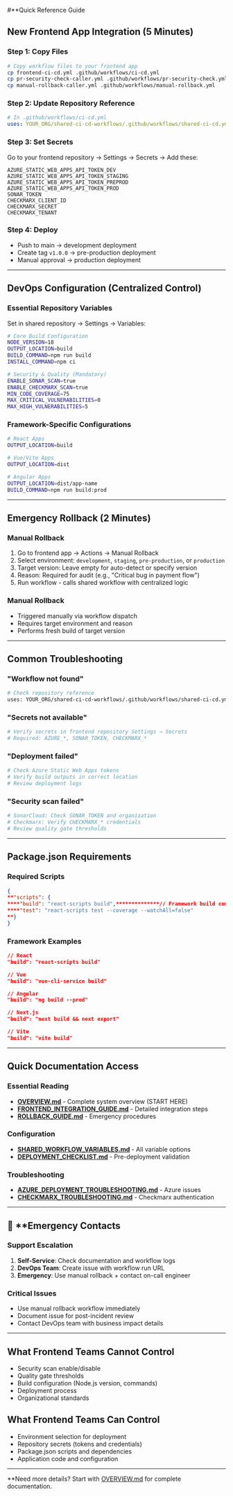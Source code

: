 #**Quick Reference Guide

## New Frontend App Integration (5 Minutes)

### Step 1: Copy Files
```bash
# Copy workflow files to your frontend app
cp frontend-ci-cd.yml .github/workflows/ci-cd.yml
cp pr-security-check-caller.yml .github/workflows/pr-security-check.yml
cp manual-rollback-caller.yml .github/workflows/manual-rollback.yml
```

### Step 2: Update Repository Reference
```yaml
# In .github/workflows/ci-cd.yml
uses: YOUR_ORG/shared-ci-cd-workflows/.github/workflows/shared-ci-cd.yml@main
```

### Step 3: Set Secrets
Go to your frontend repository → Settings → Secrets → Add these:
```
AZURE_STATIC_WEB_APPS_API_TOKEN_DEV
AZURE_STATIC_WEB_APPS_API_TOKEN_STAGING
AZURE_STATIC_WEB_APPS_API_TOKEN_PREPROD
AZURE_STATIC_WEB_APPS_API_TOKEN_PROD
SONAR_TOKEN
CHECKMARX_CLIENT_ID
CHECKMARX_SECRET
CHECKMARX_TENANT
```

### Step 4: Deploy
- Push to main → development deployment
- Create tag `v1.0.0` → pre-production deployment
- Manual approval → production deployment

---

## DevOps Configuration (Centralized Control)

### Essential Repository Variables
Set in shared repository → Settings → Variables:
```bash
# Core Build Configuration
NODE_VERSION=18
OUTPUT_LOCATION=build
BUILD_COMMAND=npm run build
INSTALL_COMMAND=npm ci

# Security & Quality (Mandatory)
ENABLE_SONAR_SCAN=true
ENABLE_CHECKMARX_SCAN=true
MIN_CODE_COVERAGE=75
MAX_CRITICAL_VULNERABILITIES=0
MAX_HIGH_VULNERABILITIES=5
```

### Framework-Specific Configurations
```bash
# React Apps
OUTPUT_LOCATION=build

# Vue/Vite Apps
OUTPUT_LOCATION=dist

# Angular Apps
OUTPUT_LOCATION=dist/app-name
BUILD_COMMAND=npm run build:prod
```

---

## Emergency Rollback (2 Minutes)

### Manual Rollback
1. Go to frontend app → Actions → Manual Rollback
2. Select environment: `development`, `staging`, `pre-production`, or `production`
3. Target version: Leave empty for auto-detect or specify version
4. Reason: Required for audit (e.g., "Critical bug in payment flow")
5. Run workflow - calls shared workflow with centralized logic

### Manual Rollback
- Triggered manually via workflow dispatch
- Requires target environment and reason
- Performs fresh build of target version

---

## Common Troubleshooting

### "Workflow not found"
```bash
# Check repository reference
uses: YOUR_ORG/shared-ci-cd-workflows/.github/workflows/shared-ci-cd.yml@main
```

### "Secrets not available"
```bash
# Verify secrets in frontend repository Settings → Secrets
# Required: AZURE_*, SONAR_TOKEN, CHECKMARX_*
```

### "Deployment failed"
```bash
# Check Azure Static Web Apps tokens
# Verify build outputs in correct location
# Review deployment logs
```

### "Security scan failed"
```bash
# SonarCloud: Check SONAR_TOKEN and organization
# Checkmarx: Verify CHECKMARX_* credentials
# Review quality gate thresholds
```

---

## Package.json Requirements

### Required Scripts
```json
{
**"scripts": {
****"build": "react-scripts build",**************// Framework build command
****"test": "react-scripts test --coverage --watchAll=false"
**}
}
```

### Framework Examples
```json
// React
"build": "react-scripts build"

// Vue
"build": "vue-cli-service build"

// Angular
"build": "ng build --prod"

// Next.js
"build": "next build && next export"

// Vite
"build": "vite build"
```

---

## Quick Documentation Access

### Essential Reading
- **[OVERVIEW.md](OVERVIEW.md)** - Complete system overview (START HERE)
- **[FRONTEND_INTEGRATION_GUIDE.md](FRONTEND_INTEGRATION_GUIDE.md)** - Detailed integration steps
- **[ROLLBACK_GUIDE.md](ROLLBACK_GUIDE.md)** - Emergency procedures

### Configuration
- **[SHARED_WORKFLOW_VARIABLES.md](SHARED_WORKFLOW_VARIABLES.md)** - All variable options
- **[DEPLOYMENT_CHECKLIST.md](DEPLOYMENT_CHECKLIST.md)** - Pre-deployment validation

### Troubleshooting
- **[AZURE_DEPLOYMENT_TROUBLESHOOTING.md](AZURE_DEPLOYMENT_TROUBLESHOOTING.md)** - Azure issues
- **[CHECKMARX_TROUBLESHOOTING.md](CHECKMARX_TROUBLESHOOTING.md)** - Checkmarx authentication

---

## 🚨 **Emergency Contacts

### Support Escalation
1. **Self-Service**: Check documentation and workflow logs
2. **DevOps Team**: Create issue with workflow run URL
3. **Emergency**: Use manual rollback + contact on-call engineer

### Critical Issues
- Use manual rollback workflow immediately
- Document issue for post-incident review
- Contact DevOps team with business impact details

---

## What Frontend Teams Cannot Control

- Security scan enable/disable
- Quality gate thresholds
- Build configuration (Node.js version, commands)
- Deployment process
- Organizational standards

## What Frontend Teams Can Control

- Environment selection for deployment
- Repository secrets (tokens and credentials)
- Package.json scripts and dependencies
- Application code and configuration

---

**Need more details? Start with [OVERVIEW.md](OVERVIEW.md) for complete documentation.